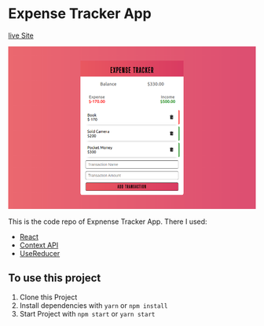 # Expense Tracker App
 
[live Site](https://a-expense-tracker-app-1.netlify.app/)

![Expense Tracker App](/public/expensetracker.png)

This is the code repo of Expnense Tracker App. There I used:
  * [React](https://reactjs.org)
  * [Context API](https://reactjs.org/docs/context.html)
  * [UseReducer](https://reactjs.org/docs/hooks-reference.html#usereducer)

## To use this project
  1. Clone this Project
  2. Install dependencies with `yarn` or `npm install`
  3. Start Project with `npm start` or `yarn start`
